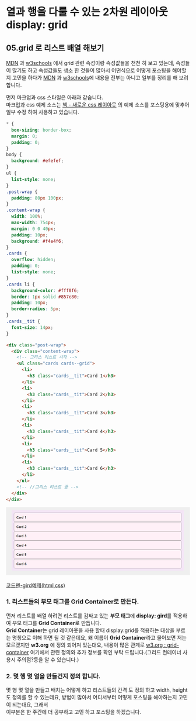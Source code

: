 # 열과 행을 다룰 수 있는 2차원 레이아웃 display: grid

## 05.grid 로 리스트 배열 해보기

[MDN](https://developer.mozilla.org/en-US/docs/Web/CSS/grid) 과 [w3schools](https://www.w3schools.com/css/css_grid_container.asp) 에서 grid 관련 속성이랑 속성값들을 천천 히 보고 있는데,
속성들이 많기도 하고 속성값들도 생소 한 것들이 많아서 어떤식으로 어떻게 포스팅을 해야할지 고민을 하다가 [MDN](https://developer.mozilla.org/en-US/docs/Web/CSS/grid) 과 [w3schools](https://www.w3schools.com/css/css_grid_container.asp)에 내용을 전부는 아니고 일부를 정리를 해 보려 합니다.

먼저 마크업과 css 스타일은 아래과 같습니다.  
마크업과 css 예제 소스는 [책 - 새로운 css 레이아웃](http://www.kyobobook.co.kr/product/detailViewKor.laf?ejkGb=KOR&mallGb=KOR&barcode=9791185885223&orderClick=LEa&Kc=) 의 예제 소스를 포스팅용에 맞추어 일부 수정 하여 사용하고 있습니다.

```css
* {
  box-sizing: border-box;
  margin: 0;
  padding: 0;
}
body {
  background: #efefef;
}
ul {
  list-style: none;
}
.post-wrap {
  padding: 80px 100px;
}
.content-wrap {
  width: 100%;
  max-width: 754px;
  margin: 0 0 40px;
  padding: 10px;
  background: #f4e4f6;
}
.cards {
  overflow: hidden;
  padding: 0;
  list-style: none;
}
.cards li {
  background-color: #fff0f6;
  border: 1px solid #857e80;
  padding: 10px;
  border-radius: 5px;
}
.cards__tit {
  font-size: 14px;
}
```

```html
<div class="post-wrap">
  <div class="content-wrap">
    <!-- 그리스 리스트 시작 -->
    <ul class="cards cards--grid">
      <li>
        <h3 class="cards__tit">Card 1</h3>
      </li>
      <li>
        <h3 class="cards__tit">Card 2</h3>
      </li>
      <li>
        <h3 class="cards__tit">Card 3</h3>
      </li>
      <li>
        <h3 class="cards__tit">Card 4</h3>
      </li>
      <li>
        <h3 class="cards__tit">Card 5</h3>
      </li>
      <li>
        <h3 class="cards__tit">Card 6</h3>
      </li>
    </ul>
    <!-- //그리스 리스트 끝 -->
  </div>
</div>
```

![grid-그리드 리스트 만들기 기본셋팅](./images/grid10_makeGrid.jpg)

[코드펜-gird예제(html,css)](https://codepen.io/sanghwanAN/pen/mdVwxLK)

### 1. 리스트들의 부모 태그를 Grid Container로 만든다.

먼저 리스트를 배열 하려면 리스트를 감싸고 있는 **부모 태그**에 **display: gird**를 적용하여 부모 태그를 **Grid Container**로 만듭니다.  
**Grid Container**는 grid 레이아웃을 사용 할때 display:grid를 적용하는 대상을 부르는 명칭으로 이해 하면 될 것 같은데요,
왜 이름이 **Grid Container**라고 물어보면 저는 모르겠지만 **w3.org** 에 정의 되어져 있는대요, 내용이 많은 관계로 [w3.org : grid-container](https://www.w3.org/TR/css-grid-1/#grid-container) 여기에서 관련 정의와 추가 정보를 확인 부탁 드립니다.(그리드 컨테이너 사용시 주의점?등을 알 수 있습니다.)

### 2. 몇 행 몇 열을 만들건지 정의 합니다.

몇 행 몇 열을 만들고 배치는 어떻게 하고 리스트들의 간격 도 정의 하고 width, height도 정의를 할 수 있는데요,
방법이 많아서 어디서부터 어떻게 포스팅을 해야하는지 고민이 되는대요, 그래서  
이부분은 한 주간에 더 공부하고 고민 하고 포스팅을 하겠습니다.
